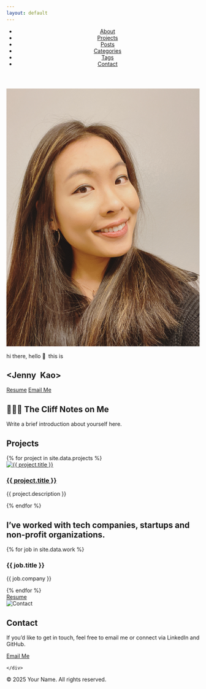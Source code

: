 ```yaml
---
layout: default
---
```


<head>
<link href="https://fonts.googleapis.com/css2?family=Fira+Code:wght@400;700&display=swap" rel="stylesheet">
<style>
  code, pre {
    font-family: 'Fira Code', monospace;
  }
</style>
</head>

<header class="site-header">
  <nav class="nav">
    <ul>
      <li><a href="#about">About</a></li>
      <li><a href="#portfolio">Projects</a></li>
      <li><a href="/articles.html">Posts</a></li>
      <li><a href="/categories.html">Categories</a></li>
      <li><a href="/tags.html">Tags</a></li>
      <li><a href="#contact">Contact</a></li>
    </ul>
  </nav>
</header>

<section class="hero">
  <img src="/assets/images/profile-pic.jpg" alt="Jenny Kao headshot" class="profile-pic">
  <p> hi there, hello <span class="wave">👋</span>&ensp;this is</p>
  <h1>&lt;Jenny&ensp;Kao&gt;</h1>
  <div class="hero-actions">
    <div class="hero-social">
      <a href="https://linkedin.com/in/yourusername" target="_blank"><i class="fab fa-linkedin"></i></a>
      <a href="https://github.com/yourusername" target="_blank"><i class="fab fa-github"></i></a>
    </div>
    <div class="hero-buttons">
      <a href="/assets/resume.pdf" class="button" target="_blank">Resume</a>
      <a href="mailto:youremail@example.com" class="button">Email Me</a>
    </div>
    
  </div>
</section>

<section id="about" class="about">
  <h2>👩🏻‍💻 The Cliff Notes on Me</h2>
  <p>Write a brief introduction about yourself here.</p>
</section>

<section id="portfolio" class="portfolio">
  <h2>Projects</h2>
  <div class="project-grid">
    {% for project in site.data.projects %}
    <div class="project-card">
      <a href="{{ project.url }}" target="_blank">
        <img src="{{ project.image }}" alt="{{ project.title }}">
        <h3>{{ project.title }}</h3>
      </a>
      <p>{{ project.description }}</p>
    </div>
    {% endfor %}
  </div>
</section>

<section id="experience" class="experience">
  <h2>I’ve worked with tech companies, startups and non-profit organizations.</h2>
  <div class="experience-grid">
    {% for job in site.data.work %}
    <div class="experience-item">
      <h3>{{ job.title }}</h3>
      <p>{{ job.company }}</p>
    </div>
    {% endfor %}
  </div>
  <div class="resume-button">
    <a href="/assets/resume.pdf" target="_blank" class="button">Resume</a>
  </div>
</section>

<section id="contact" class="contact">
  <div class="contact-container">
    <div class="contact-image">
      <img src="/assets/images/contact.jpg" alt="Contact">
    </div>
    <div class="contact-content">
      <h2>Contact</h2>
      <p>If you’d like to get in touch, feel free to email me or connect via LinkedIn and GitHub.</p>
      <p>
        <a href="mailto:youremail@example.com" class="button">Email Me</a>
      </p>
    
    </div>
  </div>
  </section>

<footer class="site-footer">
  <p> &copy; 2025 Your Name. All rights reserved.</p>
</footer>
